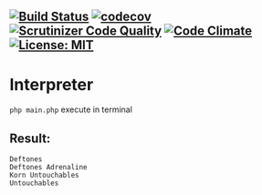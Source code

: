 [![Build Status](https://travis-ci.org/Jagepard/PhpDesignPatterns-Interpreter.svg?branch=master)](https://travis-ci.org/Jagepard/PhpDesignPatterns-Interpreter)
[![codecov](https://codecov.io/gh/Jagepard/PhpDesignPatterns-Interpreter/branch/master/graph/badge.svg)](https://codecov.io/gh/Jagepard/PhpDesignPatterns-Interpreter)
[![Scrutinizer Code Quality](https://scrutinizer-ci.com/g/Jagepard/PhpDesignPatterns-Interpreter/badges/quality-score.png?b=master)](https://scrutinizer-ci.com/g/Jagepard/PhpDesignPatterns-Interpreter/?branch=master)
[![Code Climate](https://codeclimate.com/github/Jagepard/PhpDesignPatterns-Interpreter/badges/gpa.svg)](https://codeclimate.com/github/Jagepard/PhpDesignPatterns-Interpreter)
[![License: MIT](https://img.shields.io/badge/license-MIT-498e7f.svg)](https://mit-license.org/)
-----

# Interpreter
```php main.php``` execute in terminal

## Result:
```
Deftones 
Deftones Adrenaline
Korn Untouchables
Untouchables
```
